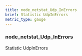 ```yaml
---
title: node_netstat_Udp_InErrors
brief: Statistic UdpInErrors
metric_type: gauge
---
```

### node_netstat_Udp_InErrors

Statistic UdpInErrors